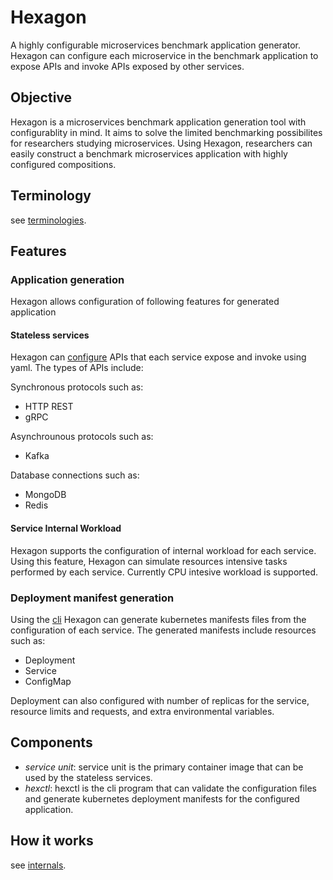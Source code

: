 # Hexagon
A highly configurable microservices benchmark application generator.
Hexagon can configure each microservice in the benchmark application to expose APIs and invoke APIs exposed by other services. 

## Objective
Hexagon is a microservices benchmark application generation tool with configurablity in mind.
It aims to solve the limited benchmarking possibilites for researchers studying microservices.
Using Hexagon, researchers can easily construct a benchmark microservices application with highly configured compositions.

## Terminology
see [terminologies](./docs/terminology.md).

## Features
### Application generation
Hexagon allows configuration of following features for generated application
#### Stateless services
Hexagon can [configure](./docs/configuration.md) APIs that each service expose and invoke using yaml.
The types of APIs include:

Synchronous protocols such as:
- HTTP REST
- gRPC

Asynchrounous protocols such as:
- Kafka

Database connections such as:
- MongoDB
- Redis

#### Service Internal Workload
Hexagon supports the configuration of internal workload for each service.
Using this feature, Hexagon can simulate resources intensive tasks performed by each service.
Currently CPU intesive workload is supported.


### Deployment manifest generation
Using the [cli](./cmd/hexctl/) Hexagon can generate kubernetes manifests files from the configuration of each service.
The generated manifests include resources such as:
- Deployment
- Service
- ConfigMap

Deployment can also configured with number of replicas for the service, resource limits and requests, and extra environmental variables.

## Components
- *service unit*: service unit is the primary container image that can be used by the stateless services.
- *hexctl*: hexctl is the cli program that can validate the configuration files and generate kubernetes deployment manifests for the configured application.

## How it works
see [internals](./docs/internals.md).

